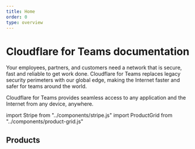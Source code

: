 ```yaml
---
title: Home
order: 0
type: overview
---
```


<ContentColumn>

# Cloudflare for Teams documentation

Your employees, partners, and customers need a network that is secure, fast and reliable to get work done. Cloudflare for Teams replaces legacy security perimeters with our global edge, making the Internet faster and safer for teams around the world.

Cloudflare for Teams provides seamless access to any application and the Internet from any device, anywhere. 

import Stripe from "../components/stripe.js"
import ProductGrid from "../components/product-grid.js"

<Stripe>

## Products
</Stripe>
<TableWrap>

<ProductGrid/>
</TableWrap>
</ContentColumn>
